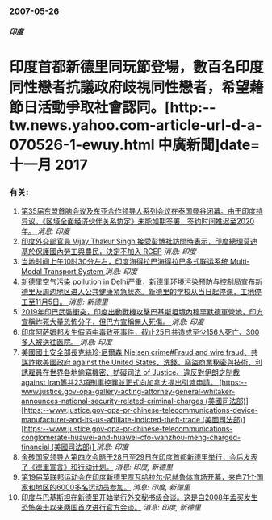 ### [2007-05-26](/news/2007/05/26/index.md)

##### 印度
# 印度首都新德里同玩節登場，數百名印度同性戀者抗議政府歧視同性戀者，希望藉節日活動爭取社會認同。[http:--tw.news.yahoo.com-article-url-d-a-070526-1-ewuy.html 中廣新聞]date=十一月 2017 




### 有关:

1. [ 第35届东盟首脑会议及东亚合作领导人系列会议在泰国曼谷闭幕。由于印度持异议，《区域全面经济伙伴关系协定》未能如期签署，签约时间推迟至2020年。 ](/zh/news/2019/11/4/第35届东盟首脑会议及东亚合作领导人系列会议在泰国曼谷闭幕-由于印度持异议-区域全面经济伙伴关系协定-未能如期签署.md) _消息: 印度_
2. [印度外交部官員 Vijay Thakur Singh 接受彭博社訪問時表示，印度總理莫迪基於保護國內勞工與農民，決定不加入 RCEP](/zh/news/2019/11/4/印度外交部官員-Vijay-Thakur-Singh-接受彭博社訪問時表示-印度總理莫迪基於保護國內勞工與農民-決定不加.md) _消息: 印度_
3. [ 当地时间上午10时30分左右，印度海得拉巴海得拉巴多式联运系统 Multi-Modal Transport System ](/zh/news/2019/11/11/当地时间上午10时30分左右-印度海得拉巴海得拉巴多式联运系统-Multi-Modal-Transport-Syste.md) _消息: 印度_
4. [ 新德里空气污染 pollution in Delhi严重，新德里环境污染预防与控制局宣布新德里及周边地区进入公共健康紧急状态。新德里的学校从当日起停课，工地停工至11月5日。 ](/zh/news/2019/11/1/新德里空气污染-pollution-in-Delhi严重-新德里环境污染预防与控制局宣布新德里及周边地区进入公共健康紧.md) _消息: 新德里_
5. [2019年印巴武裝衝突，印度出動戰機攻擊巴基斯坦境內穆罕默德軍營地，印方宣稱炸死大量恐怖分子，但巴方宣稱無人死傷。 ](/zh/news/2019/02/26/2019年印巴武裝衝突-印度出動戰機攻擊巴基斯坦境內穆罕默德軍營地-印方宣稱炸死大量恐怖分子-但巴方宣稱無人死傷.md) _消息: 印度_
6. [印度阿萨姆邦发生假酒中毒致死事件，截止25日共造成至少156人死亡、300多人被送往医院。 ](/zh/news/2019/02/21/印度阿萨姆邦发生假酒中毒致死事件-截止25日共造成至少156人死亡-300多人被送往医院.md) _消息: 印度_
7. [美國國土安全部長克絲珍·尼爾森 Nielsen crime#Fraud and wire fraud、共謀詐欺美國政府 against the United States、洗錢、竊盜商業秘密與技術、利誘雇員在世界各地偷竊機密、妨礙司法 of Justice、違反對伊朗之制裁 against Iran等共23項刑事控罪並正式向加拿大提出引渡申請。 [https:--www.justice.gov-opa-gallery-acting-attorney-general-whitaker-announces-national-security-related-criminal-charges (美國司法部)] [https:--www.justice.gov-opa-pr-chinese-telecommunications-device-manufacturer-and-its-us-affiliate-indicted-theft-trade (美國司法部)] [https:--www.justice.gov-opa-pr-chinese-telecommunications-conglomerate-huawei-and-huawei-cfo-wanzhou-meng-charged-financial (美國司法部)] ](/zh/news/2019/01/28/美國國土安全部長克絲珍-尼爾森-Nielsen-crime-Fraud-and-wire-fraud-共謀詐欺美國政府.md) _消息: 印度_
8. [ 金砖国家领导人第四次会晤于28日至29日在印度首都新德里举行，会后发表了《德里宣言》和行动计划。](/zh/news/2012/03/29/金砖国家领导人第四次会晤于28日至29日在印度首都新德里举行-会后发表了-德里宣言-和行动计划.md) _消息: 印度, 新德里_
9. [ 第19届英联邦运动会在印度新德里贾瓦哈拉尔·尼赫鲁体育场开幕，来自71个国家和地区的6000多名运动员参加。](/zh/news/2010/10/3/第19届英联邦运动会在印度新德里贾瓦哈拉尔-尼赫鲁体育场开幕-来自71个国家和地区的6000多名运动员参加.md) _消息: 印度, 新德里_
10. [ 印度与巴基斯坦在新德里开始举行外交秘书级会谈。这是自2008年孟买发生恐怖袭击以来两国首次进行官方会谈。](/zh/news/2010/02/25/印度与巴基斯坦在新德里开始举行外交秘书级会谈-这是自2008年孟买发生恐怖袭击以来两国首次进行官方会谈.md) _消息: 印度, 新德里_
